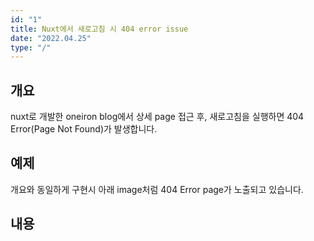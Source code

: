 ```yaml
---
id: "1"
title: Nuxt에서 새로고침 시 404 error issue
date: "2022.04.25"
type: "/"
---
```


## 개요

nuxt로 개발한 oneiron blog에서 상세 page 접근 후, 새로고침을 실행하면 404 Error(Page Not Found)가 발생합니다.

## 예제

개요와 동일하게 구현시 아래 image처럼 404 Error page가 노출되고 있습니다.

## 내용
